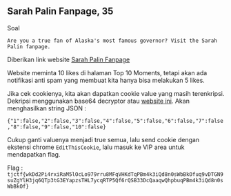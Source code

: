 ## Sarah Palin Fanpage, 35 ##

Soal 

`Are you a true fan of Alaska's most famous governor? Visit the Sarah Palin fanpage.`
 
 Diberikan link website [Sarah Palin Fanpage](https://sarah_palin_fanpage.tjctf.org)
 
 Website meminta 10 likes di halaman Top 10 Moments, tetapi akan ada notifikasi anti spam yang membuat kita hanya bisa melakukan 5 likes.
 
Jika cek cookienya, kita akan dapatkan cookie value yang masih terenkripsi. Dekripsi menggunakan base64 decryptor atau [website ini](https://www.kirsle.net/wizards/flask-session.cgi).
Akan menghasilkan string JSON :

`{"1":false,"2":false,"3":false,"4":false,"5":false,"6":false,"7":false,"8":false,"9":false,"10":false}`

Cukup ganti valuenya menjadi true semua, lalu send cookie dengan ekstensi chrome `EditThisCookie`, lalu masuk ke VIP area untuk mendapatkan flag.

Flag : `tjctf{wkDd2Pi4rxiRaM5lOcLo979rru8MFqVHKdTqPBm4k3iQd8n0sWbBkOfuq9vDTGN9suZgYlH3jq6QTp3tG3EYapzsTHL7ycqRTP5Qf6rQSB33DcQaaqwQhpbuqPBm4k3iQd8n0sWbBkOf}`
